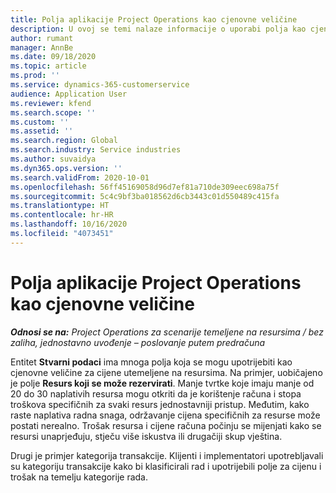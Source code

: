 ```yaml
---
title: Polja aplikacije Project Operations kao cjenovne veličine
description: U ovoj se temi nalaze informacije o uporabi polja kao cjenovnih veličina u aplikaciji Dynamics 365 Project Operations.
author: rumant
manager: AnnBe
ms.date: 09/18/2020
ms.topic: article
ms.prod: ''
ms.service: dynamics-365-customerservice
audience: Application User
ms.reviewer: kfend
ms.search.scope: ''
ms.custom: ''
ms.assetid: ''
ms.search.region: Global
ms.search.industry: Service industries
ms.author: suvaidya
ms.dyn365.ops.version: ''
ms.search.validFrom: 2020-10-01
ms.openlocfilehash: 56ff45169058d96d7ef81a710de309eec698a75f
ms.sourcegitcommit: 5c4c9bf3ba018562d6cb3443c01d550489c415fa
ms.translationtype: HT
ms.contentlocale: hr-HR
ms.lasthandoff: 10/16/2020
ms.locfileid: "4073451"
---
```

# <a name="project-operations-fields-as-pricing-dimensions"></a>Polja aplikacije Project Operations kao cjenovne veličine

_**Odnosi se na:** Project Operations za scenarije temeljene na resursima / bez zaliha, jednostavno uvođenje – poslovanje putem predračuna_

Entitet **Stvarni podaci** ima mnoga polja koja se mogu upotrijebiti kao cjenovne veličine za cijene utemeljene na resursima. Na primjer, uobičajeno je polje **Resurs koji se može rezervirati**. Manje tvrtke koje imaju manje od 20 do 30 naplativih resursa mogu otkriti da je korištenje računa i stopa troškova specifičnih za svaki resurs jednostavniji pristup. Međutim, kako raste naplativa radna snaga, održavanje cijena specifičnih za resurse može postati nerealno. Trošak resursa i cijene računa počinju se mijenjati kako se resursi unaprjeđuju, stječu više iskustva ili drugačiji skup vještina. 

Drugi je primjer kategorija transakcije. Klijenti i implementatori upotrebljavali su kategoriju transakcije kako bi klasificirali rad i upotrijebili polje za cijenu i trošak na temelju kategorije rada.
